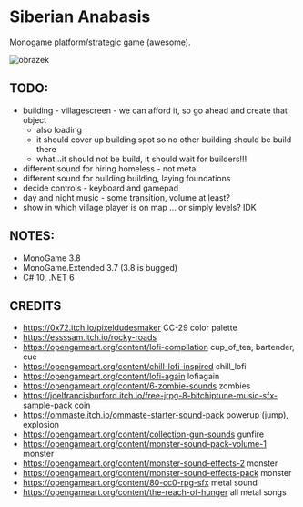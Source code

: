 ﻿# Siberian Anabasis

Monogame platform/strategic game (awesome).

![obrazek](https://user-images.githubusercontent.com/5922575/170603421-4e43bfbb-54b7-4a4a-a8b8-801adf2a7a9d.png)

## TODO:

* building - villagescreen - we can afford it, so go ahead and create that object
	* also loading
	* it should cover up building spot so no other building should be build there
	* what...it should not be build, it should wait for builders!!!
* different sound for hiring homeless - not metal
* different sound for building building, laying foundations
* decide controls - keyboard and gamepad
* day and night music - some transition, volume at least?
* show in which village player is on map ... or simply levels? IDK

## NOTES:

* MonoGame 3.8
* MonoGame.Extended 3.7 (3.8 is bugged)
* C# 10, .NET 6

## CREDITS 

* https://0x72.itch.io/pixeldudesmaker CC-29 color palette
* https://essssam.itch.io/rocky-roads
* https://opengameart.org/content/lofi-compilation cup_of_tea, bartender, cue
* https://opengameart.org/content/chill-lofi-inspired chill_lofi
* https://opengameart.org/content/lofi-again lofiagain
* https://opengameart.org/content/6-zombie-sounds zombies
* https://joelfrancisburford.itch.io/free-jrpg-8-bitchiptune-music-sfx-sample-pack coin
* https://ommaste.itch.io/ommaste-starter-sound-pack powerup (jump), explosion
* https://opengameart.org/content/collection-gun-sounds gunfire
* https://opengameart.org/content/monster-sound-pack-volume-1 monster 
* https://opengameart.org/content/monster-sound-effects-2 monster
* https://opengameart.org/content/monster-sound-effects-pack monster
* https://opengameart.org/content/80-cc0-rpg-sfx metal sound
* https://opengameart.org/content/the-reach-of-hunger all metal songs